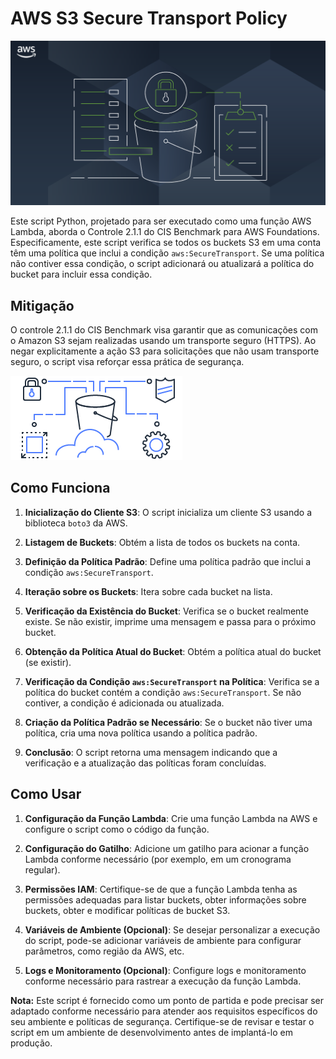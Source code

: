 # AWS S3 Secure Transport Policy

<img src="./images/s3-image1.jpg"/>

Este script Python, projetado para ser executado como uma função AWS Lambda, aborda o Controle 2.1.1 do CIS Benchmark para AWS Foundations. Especificamente, este script verifica se todos os buckets S3 em uma conta têm uma política que inclui a condição `aws:SecureTransport`. Se uma política não contiver essa condição, o script adicionará ou atualizará a política do bucket para incluir essa condição.

## Mitigação

O controle 2.1.1 do CIS Benchmark visa garantir que as comunicações com o Amazon S3 sejam realizadas usando um transporte seguro (HTTPS). Ao negar explicitamente a ação S3 para solicitações que não usam transporte seguro, o script visa reforçar essa prática de segurança.

<img src="./images/s3-image.jpg"/>

## Como Funciona

1. **Inicialização do Cliente S3**: O script inicializa um cliente S3 usando a biblioteca `boto3` da AWS.

2. **Listagem de Buckets**: Obtém a lista de todos os buckets na conta.

3. **Definição da Política Padrão**: Define uma política padrão que inclui a condição `aws:SecureTransport`.

4. **Iteração sobre os Buckets**: Itera sobre cada bucket na lista.

5. **Verificação da Existência do Bucket**: Verifica se o bucket realmente existe. Se não existir, imprime uma mensagem e passa para o próximo bucket.

6. **Obtenção da Política Atual do Bucket**: Obtém a política atual do bucket (se existir).

7. **Verificação da Condição `aws:SecureTransport` na Política**: Verifica se a política do bucket contém a condição `aws:SecureTransport`. Se não contiver, a condição é adicionada ou atualizada.

8. **Criação da Política Padrão se Necessário**: Se o bucket não tiver uma política, cria uma nova política usando a política padrão.

9. **Conclusão**: O script retorna uma mensagem indicando que a verificação e a atualização das políticas foram concluídas.

## Como Usar

1. **Configuração da Função Lambda**: Crie uma função Lambda na AWS e configure o script como o código da função.

2. **Configuração do Gatilho**: Adicione um gatilho para acionar a função Lambda conforme necessário (por exemplo, em um cronograma regular).

3. **Permissões IAM**: Certifique-se de que a função Lambda tenha as permissões adequadas para listar buckets, obter informações sobre buckets, obter e modificar políticas de bucket S3.

4. **Variáveis de Ambiente (Opcional)**: Se desejar personalizar a execução do script, pode-se adicionar variáveis de ambiente para configurar parâmetros, como região da AWS, etc.

5. **Logs e Monitoramento (Opcional)**: Configure logs e monitoramento conforme necessário para rastrear a execução da função Lambda.

**Nota:** Este script é fornecido como um ponto de partida e pode precisar ser adaptado conforme necessário para atender aos requisitos específicos do seu ambiente e políticas de segurança. Certifique-se de revisar e testar o script em um ambiente de desenvolvimento antes de implantá-lo em produção.
